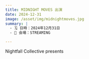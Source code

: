 ```yaml
---
title: MIDNIGHT MOVES 出演
date: 2024-12-31
image: /asset/img/midnightmoves.jpg
summary: |
  - 🗓 日時：2024年12月31日  
  - 📍 会場：STREAMING

---
```


Nightfall Collective presents
